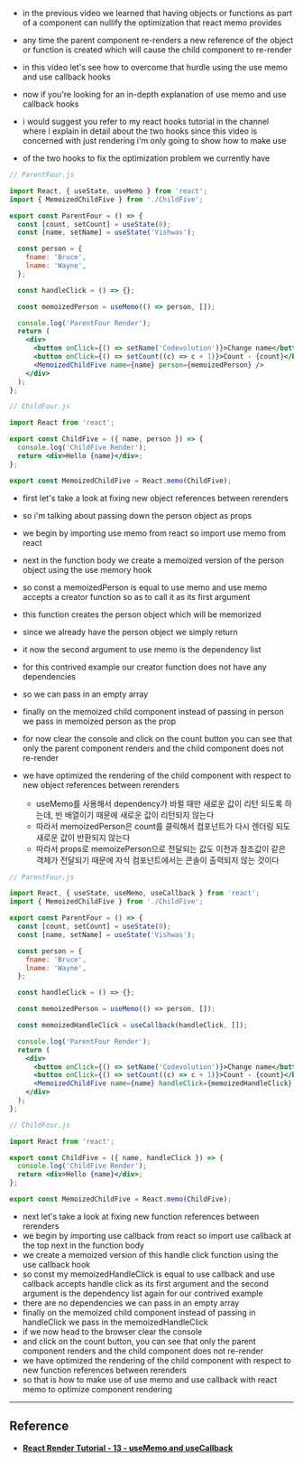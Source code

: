 - in the previous video we learned that having objects or functions as part of a component can nullify the optimization that react memo provides
- any time the parent component re-renders a new reference of the object or function is created which will cause the child component to re-render
- in this video let's see how to overcome that hurdle using the use memo and use callback hooks

- now if you're looking for an in-depth explanation of use memo and use callback hooks
- i would suggest you refer to my react hooks tutorial in the channel where i explain in detail about the two hooks since this video is concerned with just rendering i'm only going to show how to make use
- of the two hooks to fix the optimization problem we currently have

```jsx
// ParentFour.js

import React, { useState, useMemo } from 'react';
import { MemoizedChildFive } from './ChildFive';

export const ParentFour = () => {
  const [count, setCount] = useState(0);
  const [name, setName] = useState('Vishwas');

  const person = {
    fname: 'Bruce',
    lname: 'Wayne',
  };

  const handleClick = () => {};

  const memoizedPerson = useMemo(() => person, []);

  console.log('ParentFour Render');
  return (
    <div>
      <button onClick={() => setName('Codevolution')}>Change name</button>
      <button onClick={() => setCount((c) => c + 1)}>Count - {count}</button>
      <MemoizedChildFive name={name} person={memoizedPerson} />
    </div>
  );
};
```

```jsx
// ChildFour.js

import React from 'react';

export const ChildFive = ({ name, person }) => {
  console.log('ChildFive Render');
  return <div>Hello {name}</div>;
};

export const MemoizedChildFive = React.memo(ChildFive);
```

- first let's take a look at fixing new object references between rerenders
- so i'm talking about passing down the person object as props
- we begin by importing use memo from react so import use memo from react
- next in the function body we create a memoized version of the person object using the use memory hook

- so const a memoizedPerson is equal to use memo and use memo accepts a creator function so as to call it as its first argument
- this function creates the person object which will be memorized
- since we already have the person object we simply return
- it now the second argument to use memo is the dependency list
- for this contrived example our creator function does not have any dependencies
- so we can pass in an empty array

- finally on the memoized child component instead of passing in person we pass in memoized person as the prop
- for now clear the console and click on the count button you can see that only the parent component renders and the child component does not re-render
- we have optimized the rendering of the child component with respect to new object references between rerenders
  - useMemo를 사용해서 dependency가 바뀔 때만 새로운 값이 리턴 되도록 하는데, 빈 배열이기 때문에 새로운 값이 리턴되지 않는다
  - 따라서 memoizedPerson은 count를 클릭해서 컴포넌트가 다시 렌더링 되도 새로운 값이 반환되지 않는다
  - 따라서 props로 memoizePerson으로 전달되는 값도 이전과 참조값이 같은 객체가 전달되기 때문에 자식 컴포넌트에서는 콘솔이 출력되지 않는 것이다

```jsx
// ParentFour.js

import React, { useState, useMemo, useCallback } from 'react';
import { MemoizedChildFive } from './ChildFive';

export const ParentFour = () => {
  const [count, setCount] = useState(0);
  const [name, setName] = useState('Vishwas');

  const person = {
    fname: 'Bruce',
    lname: 'Wayne',
  };

  const handleClick = () => {};

  const memoizedPerson = useMemo(() => person, []);

  const memoizedHandleClick = useCallback(handleClick, []);

  console.log('ParentFour Render');
  return (
    <div>
      <button onClick={() => setName('Codevolution')}>Change name</button>
      <button onClick={() => setCount((c) => c + 1)}>Count - {count}</button>
      <MemoizedChildFive name={name} handleClick={memoizedHandleClick} />
    </div>
  );
};
```

```jsx
// ChildFour.js

import React from 'react';

export const ChildFive = ({ name, handleClick }) => {
  console.log('ChildFive Render');
  return <div>Hello {name}</div>;
};

export const MemoizedChildFive = React.memo(ChildFive);
```

- next let's take a look at fixing new function references between rerenders
- we begin by importing use callback from react so import use callback at the top next in the function body
- we create a memoized version of this handle click function using the use callback hook
- so const my memoizedHandleClick is equal to use callback and use callback accepts handle click as its first argument and the second argument is the dependency list again for our contrived example
- there are no dependencies we can pass in an empty array
- finally on the memoized child component instead of passing in handleClick we pass in the memoizedHandleClick
- if we now head to the browser clear the console
- and click on the count button, you can see that only the parent component renders and the child component does not re-render
- we have optimized the rendering of the child component with respect to new function references between rerenders
- so that is how to make use of use memo and use callback with react memo to optimize component rendering

---

## Reference

- **[React Render Tutorial - 13 - useMemo and useCallback](https://www.youtube.com/watch?v=v3J9hYAMVPc&list=PLC3y8-rFHvwg7czgqpQIBEAHn8D6l530t&index=13)**
